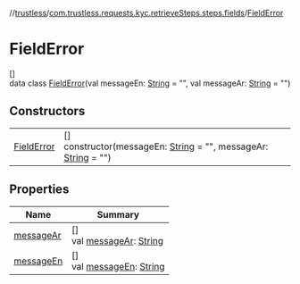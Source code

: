 //[trustless](../../../index.md)/[com.trustless.requests.kyc.retrieveSteps.steps.fields](../index.md)/[FieldError](index.md)

# FieldError

[]\
data class [FieldError](index.md)(val messageEn: [String](https://kotlinlang.org/api/latest/jvm/stdlib/kotlin/-string/index.html) = &quot;&quot;, val messageAr: [String](https://kotlinlang.org/api/latest/jvm/stdlib/kotlin/-string/index.html) = &quot;&quot;)

## Constructors

| | |
|---|---|
| [FieldError](-field-error.md) | []<br>constructor(messageEn: [String](https://kotlinlang.org/api/latest/jvm/stdlib/kotlin/-string/index.html) = &quot;&quot;, messageAr: [String](https://kotlinlang.org/api/latest/jvm/stdlib/kotlin/-string/index.html) = &quot;&quot;) |

## Properties

| Name | Summary |
|---|---|
| [messageAr](message-ar.md) | []<br>val [messageAr](message-ar.md): [String](https://kotlinlang.org/api/latest/jvm/stdlib/kotlin/-string/index.html) |
| [messageEn](message-en.md) | []<br>val [messageEn](message-en.md): [String](https://kotlinlang.org/api/latest/jvm/stdlib/kotlin/-string/index.html) |
